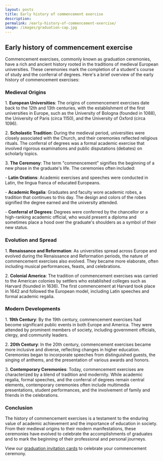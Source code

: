 ```yaml
---
layout: posts
title: Early history of commencement exercise
description:
permalink: /early-history-of-commencement-exercise/
image: /images/graduation-cap.jpg
---
```


<h2>Early history of commencement exercise</h2>

<p>Commencement exercises, commonly known as graduation ceremonies, have a rich and ancient history rooted in the traditions of medieval European universities. These ceremonies mark the completion of a student's course of study and the conferral of degrees. Here's a brief overview of the early history of commencement exercises:</p>

<h3>Medieval Origins</h3>

<p>1. <strong>European Universities</strong>: The origins of commencement exercises date back to the 12th and 13th centuries, with the establishment of the first universities in Europe, such as the University of Bologna (founded in 1088), the University of Paris (circa 1150), and the University of Oxford (circa 1096).</p>

<p>2. <strong>Scholastic Tradition</strong>: During the medieval period, universities were closely associated with the Church, and their ceremonies reflected religious rituals. The conferral of degrees was a formal academic exercise that involved rigorous examinations and public disputations (debates) on scholarly topics.</p>

<p>3. <strong>The Ceremony</strong>: The term "commencement" signifies the beginning of a new phase in the graduate's life. The ceremonies often included:</p>
<p>- <strong>Latin Orations</strong>: Academic exercises and speeches were conducted in Latin, the lingua franca of educated Europeans.</p>
<p>- <strong>Academic Regalia</strong>: Graduates and faculty wore academic robes, a tradition that continues to this day. The design and colors of the robes signified the degree earned and the university attended.</p>
<p>- <strong>Conferral of Degrees</strong>: Degrees were conferred by the chancellor or a high-ranking academic official, who would present a diploma and sometimes place a hood over the graduate's shoulders as a symbol of their new status.</p>

<h3>Evolution and Spread</h3>

<p>1. <strong>Renaissance and Reformation</strong>: As universities spread across Europe and evolved during the Renaissance and Reformation periods, the nature of commencement exercises also evolved. They became more elaborate, often including musical performances, feasts, and celebrations.</p>

<p>2. <strong>Colonial America</strong>: The tradition of commencement exercises was carried to the American colonies by settlers who established colleges such as Harvard (founded in 1636). The first commencement at Harvard took place in 1642 and followed the European model, including Latin speeches and formal academic regalia.</p>

<h3>Modern Developments</h3>

<p>1. <strong>19th Century</strong>: By the 19th century, commencement exercises had become significant public events in both Europe and America. They were attended by prominent members of society, including government officials, clergy, and community leaders.</p>

<p>2. <strong>20th Century</strong>: In the 20th century, commencement exercises became more inclusive and diverse, reflecting changes in higher education. Ceremonies began to incorporate speeches from distinguished guests, the singing of anthems, and the presentation of various awards and honors.</p>

<p>3. <strong>Contemporary Ceremonies</strong>: Today, commencement exercises are characterized by a blend of tradition and modernity. While academic regalia, formal speeches, and the conferral of degrees remain central elements, contemporary ceremonies often include multimedia presentations, student performances, and the involvement of family and friends in the celebrations.</p>

<h3>Conclusion</h3>

<p>The history of commencement exercises is a testament to the enduring value of academic achievement and the importance of education in society. From their medieval origins to their modern manifestations, these ceremonies have evolved to celebrate the accomplishments of graduates and to mark the beginning of their professional and personal journeys.</p>

<p>View our <a href="{{site.url}}">graduation invitation cards</a> to celebrate your commencement ceremony.</p>